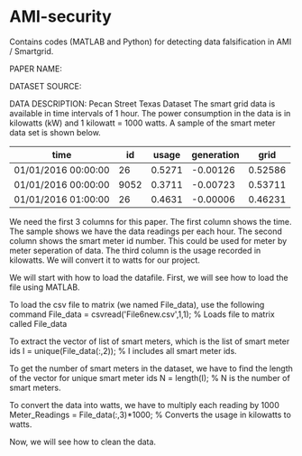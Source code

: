 # AMI-security
Contains codes (MATLAB and Python) for detecting data falsification in AMI / Smartgrid.

PAPER NAME: 

DATASET SOURCE: 

DATA DESCRIPTION: Pecan Street Texas Dataset
  The smart grid data is available in time intervals of 1 hour. 
  The power consumption in the data is in kilowatts (kW) and 1 kilowatt = 1000 watts.
  A sample of the smart meter data set is shown below.
  
| time                | id   | usage  | generation | grid    |
|---------------------|------|--------|------------|---------|
| 01/01/2016 00:00:00 | 26   | 0.5271 | -0.00126   | 0.52586 |
| 01/01/2016 00:00:00 | 9052 | 0.3711 | -0.00723   | 0.53711 |
| 01/01/2016 01:00:00 | 26   | 0.4631 | -0.00006   | 0.46231 |

We need the first 3 columns for this paper. 
The first column shows the time. The sample shows we have the data readings per each hour.
The second column shows the smart meter id number. This could be used for meter by meter seperation of data.
The third column is the usage recorded in kilowatts. We will convert it to watts for our project.

We will start with how to load the datafile. First, we will see how to load the file using MATLAB.

To load the csv file to matrix (we named File_data), use the following command
File_data = csvread('File6new.csv',1,1);                                      % Loads file to matrix called File_data

To extract the vector of list of smart meters, which is the list of smart meter ids
I = unique(File_data(:,2));                                                   % I includes all smart meter ids.

To get the number of smart meters in the dataset, we have to find the length of the vector for unique smart meter ids
N = length(I);                                                                % N is the number of smart meters.

To convert the data into watts, we have to multiply each reading by 1000
Meter_Readings = File_data(:,3)*1000;                                         % Converts the usage in kilowatts to watts.

Now, we will see how to clean the data.

